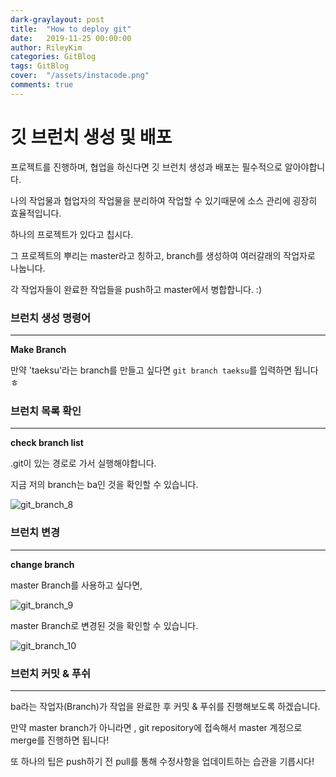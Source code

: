 ```yaml
---
dark-graylayout: post
title:  "How to deploy git"
date:   2019-11-25 00:00:00
author: RileyKim
categories: GitBlog
tags: GitBlog
cover:  "/assets/instacode.png"
comments: true
---
```


# 깃 브런치 생성 및 배포



프로젝트를 진행하며,  협업을 하신다면 깃 브런치 생성과 배포는 필수적으로 알아야합니다. 

나의 작업물과 협업자의 작업물을 분리하여 작업할 수 있기때문에 소스 관리에 굉장히 효율적입니다. 



하나의 프로젝트가 있다고 칩시다. 

그 프로젝트의 뿌리는 master라고 칭하고, branch를 생성하여 여러갈래의 작업자로 나눕니다. 

각 작업자들이 완료한 작업들을 push하고 master에서 병합합니다. :)



### 브런치 생성 명령어

-------------------

**Make Branch**

<script src="https://gist.github.com/RileyKim/e2d8d6226a933608e8e4f6c2cc76e2bf.js"></script>

만약 'taeksu'라는 branch를 만들고 싶다면 ```git branch taeksu```를 입력하면 됩니다 ㅎ



### 브런치 목록 확인

-------------------

**check branch list**

<script src="https://gist.github.com/RileyKim/353df954ed70c4ad65924dd89cbe5cd3.js"></script>

.git이 있는 경로로 가서 실행해야합니다. 



지금 저의 branch는 ba인 것을 확인할 수 있습니다. 

![git_branch_8](https://user-images.githubusercontent.com/24997255/66546370-d34a2c80-eb77-11e9-8fe2-7b1817f15a09.PNG)



### 브런치 변경

--------------

**change branch**

<script src="https://gist.github.com/RileyKim/cdf74e2144533de5dd57ef54628acdbe.js"></script>

master Branch를 사용하고 싶다면, 

![git_branch_9](https://user-images.githubusercontent.com/24997255/66547049-55872080-eb79-11e9-869c-44ae16c72c2e.PNG)



master Branch로 변경된 것을 확인할 수 있습니다. 

![git_branch_10](https://user-images.githubusercontent.com/24997255/66547069-62a40f80-eb79-11e9-9834-4f624702fe64.PNG)



### 브런치 커밋 & 푸쉬

------------

ba라는 작업자(Branch)가 작업을 완료한 후 커밋 & 푸쉬를 진행해보도록 하겠습니다. 

<script src="https://gist.github.com/RileyKim/5120ee18190fdad33f7c796ebea4fb89.js"></script>

만약 master branch가 아니라면 , git repository에 접속해서 master 계정으로 merge를 진행하면 됩니다!

또 하나의 팁은 push하기 전 pull를 통해 수정사항을 업데이트하는 습관을 기릅시다!



